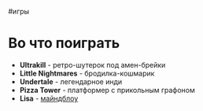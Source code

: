 #игры

# Во что поиграть

- **Ultrakill** - ретро-шутерок под амен-брейки
- **Little Nightmares** - бродилка-кошмарик
- **Undertale** - легендарное инди
- **Pizza Tower** - платформер с прикольным графоном
- **Lisa** - [майндблоу](https://www.youtube.com/watch?v=oJGYBurzz5s)